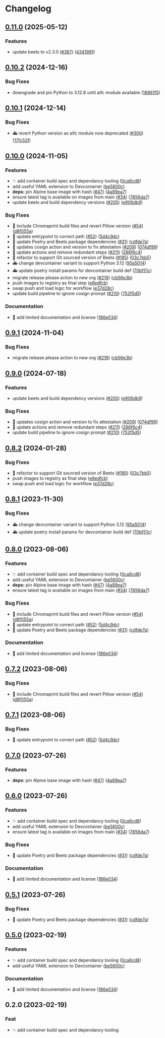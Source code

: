# Changelog

## [0.11.0](https://github.com/arrrgi/beets-alpine-exec/compare/v0.10.2...v0.11.0) (2025-05-12)


### Features

* update beets to v2.3.0 ([#367](https://github.com/arrrgi/beets-alpine-exec/issues/367)) ([4341991](https://github.com/arrrgi/beets-alpine-exec/commit/43419915ee5448528d7e671cbf23505668e1f72b))

## [0.10.2](https://github.com/arrrgi/beets-alpine-exec/compare/v0.10.1...v0.10.2) (2024-12-16)


### Bug Fixes

* downgrade and pin Python to 3.12.8 until aifc module available ([18861f5](https://github.com/arrrgi/beets-alpine-exec/commit/18861f5964826683e1a599d5bce11c827f86dab7))

## [0.10.1](https://github.com/arrrgi/beets-alpine-exec/compare/v0.10.0...v0.10.1) (2024-12-14)


### Bug Fixes

* 🚑️ revert Python version as aifc module now deprecated ([#300](https://github.com/arrrgi/beets-alpine-exec/issues/300)) ([17fc52f](https://github.com/arrrgi/beets-alpine-exec/commit/17fc52fddf0dd3175768fcc61eb3d841bd276569))

## [0.10.0](https://github.com/arrrgi/beets-alpine-exec/compare/v0.9.1...v0.10.0) (2024-11-05)


### Features

* ✨ add container build spec and dependancy tooling ([0ca6cd8](https://github.com/arrrgi/beets-alpine-exec/commit/0ca6cd80ecd8f5c08157d7413fa1aacc8a2af1c3))
* add useful YAML extension to Devcontainer ([be5600c](https://github.com/arrrgi/beets-alpine-exec/commit/be5600c060fadd0218fd2d027fd95610b32bc42c))
* **deps:** pin Alpine base image with hash ([#47](https://github.com/arrrgi/beets-alpine-exec/issues/47)) ([4a89ea7](https://github.com/arrrgi/beets-alpine-exec/commit/4a89ea705b2c2d587ae1c81e11c74b45058afb2f))
* ensure latest tag is available on images from main ([#34](https://github.com/arrrgi/beets-alpine-exec/issues/34)) ([7856da7](https://github.com/arrrgi/beets-alpine-exec/commit/7856da7fb0bf37c1f8e5aef040eb4e93c2609838))
* update beets and build dependency versions ([#205](https://github.com/arrrgi/beets-alpine-exec/issues/205)) ([e906db9](https://github.com/arrrgi/beets-alpine-exec/commit/e906db90d5fb7ead1c2cd87ae017d066e1ef21a2))


### Bug Fixes

* 🐛 include Chromaprint build files and revert Pillow version ([#54](https://github.com/arrrgi/beets-alpine-exec/issues/54)) ([d8f055a](https://github.com/arrrgi/beets-alpine-exec/commit/d8f055a5da68bb043902958472159479beade78e))
* 🐛 update entrypoint to correct path ([#52](https://github.com/arrrgi/beets-alpine-exec/issues/52)) ([5d4c9dc](https://github.com/arrrgi/beets-alpine-exec/commit/5d4c9dc96decd7e5b16dbc8a2f04a04c446327e3))
* 🐛 update Poetry and Beets package dependencies ([#31](https://github.com/arrrgi/beets-alpine-exec/issues/31)) ([cdfde7a](https://github.com/arrrgi/beets-alpine-exec/commit/cdfde7a6bf0cd96fdb2b2a60955a5c35c1bc943f))
* 🐛 updates cosign action and version to fix attestation ([#209](https://github.com/arrrgi/beets-alpine-exec/issues/209)) ([074df99](https://github.com/arrrgi/beets-alpine-exec/commit/074df9943493489af79403e23c83f393485f4989))
* 👷 update actions and remove redundant steps ([#211](https://github.com/arrrgi/beets-alpine-exec/issues/211)) ([286f6c4](https://github.com/arrrgi/beets-alpine-exec/commit/286f6c45ffe3580f54fcab41046e0dfcd684804b))
* 🔧 refactor to support Git sourced version of Beets ([#185](https://github.com/arrrgi/beets-alpine-exec/issues/185)) ([03c7bb5](https://github.com/arrrgi/beets-alpine-exec/commit/03c7bb5cf0f2315a1611a54f4d657dfe74cba035))
* 🚑️ change devcontainer variant to support Python 3.12 ([95a5014](https://github.com/arrrgi/beets-alpine-exec/commit/95a50147fbc8d1c3e43d95cd3e37cfeaf4e45e3c))
* 🚑️ update poetry install params for devcontainer build def ([70bf51c](https://github.com/arrrgi/beets-alpine-exec/commit/70bf51c068ce028a8c57c4aed4698b908ffc1b6c))
* migrate release please action to new org ([#219](https://github.com/arrrgi/beets-alpine-exec/issues/219)) ([cb56e3b](https://github.com/arrrgi/beets-alpine-exec/commit/cb56e3b626ee51b293ea182e3e607273c8cb8d69))
* push images to registry as final step ([e6edfcb](https://github.com/arrrgi/beets-alpine-exec/commit/e6edfcbfecb53b77a9ab155dbceebc79956f4319))
* swap push and load logic for workflow ([e37d28c](https://github.com/arrrgi/beets-alpine-exec/commit/e37d28cf0cbdae33149233ba06fae787a6780766))
* update build pipeline to ignore cosign prompt ([#210](https://github.com/arrrgi/beets-alpine-exec/issues/210)) ([752f5d5](https://github.com/arrrgi/beets-alpine-exec/commit/752f5d5667cabcb8adc288d813291de0636a39a2))


### Documentation

* 📝 add limited documentation and license ([186e034](https://github.com/arrrgi/beets-alpine-exec/commit/186e034711a074a42de7a3861de952a68b9feaf1))

## [0.9.1](https://github.com/arrrgi/beets-alpine-exec/compare/v0.9.0...v0.9.1) (2024-11-04)


### Bug Fixes

* migrate release please action to new org ([#219](https://github.com/arrrgi/beets-alpine-exec/issues/219)) ([cb56e3b](https://github.com/arrrgi/beets-alpine-exec/commit/cb56e3b626ee51b293ea182e3e607273c8cb8d69))

## [0.9.0](https://github.com/arrrgi/beets-alpine-exec/compare/v0.8.2...v0.9.0) (2024-07-18)


### Features

* update beets and build dependency versions ([#205](https://github.com/arrrgi/beets-alpine-exec/issues/205)) ([e906db9](https://github.com/arrrgi/beets-alpine-exec/commit/e906db90d5fb7ead1c2cd87ae017d066e1ef21a2))


### Bug Fixes

* 🐛 updates cosign action and version to fix attestation ([#209](https://github.com/arrrgi/beets-alpine-exec/issues/209)) ([074df99](https://github.com/arrrgi/beets-alpine-exec/commit/074df9943493489af79403e23c83f393485f4989))
* 👷 update actions and remove redundant steps ([#211](https://github.com/arrrgi/beets-alpine-exec/issues/211)) ([286f6c4](https://github.com/arrrgi/beets-alpine-exec/commit/286f6c45ffe3580f54fcab41046e0dfcd684804b))
* update build pipeline to ignore cosign prompt ([#210](https://github.com/arrrgi/beets-alpine-exec/issues/210)) ([752f5d5](https://github.com/arrrgi/beets-alpine-exec/commit/752f5d5667cabcb8adc288d813291de0636a39a2))

## [0.8.2](https://github.com/arrrgi/beets-alpine-exec/compare/v0.8.1...v0.8.2) (2024-01-28)


### Bug Fixes

* 🔧 refactor to support Git sourced version of Beets ([#185](https://github.com/arrrgi/beets-alpine-exec/issues/185)) ([03c7bb5](https://github.com/arrrgi/beets-alpine-exec/commit/03c7bb5cf0f2315a1611a54f4d657dfe74cba035))
* push images to registry as final step ([e6edfcb](https://github.com/arrrgi/beets-alpine-exec/commit/e6edfcbfecb53b77a9ab155dbceebc79956f4319))
* swap push and load logic for workflow ([e37d28c](https://github.com/arrrgi/beets-alpine-exec/commit/e37d28cf0cbdae33149233ba06fae787a6780766))

## [0.8.1](https://github.com/arrrgi/beets-alpine-exec/compare/v0.8.0...v0.8.1) (2023-11-30)


### Bug Fixes

* 🚑️ change devcontainer variant to support Python 3.12 ([95a5014](https://github.com/arrrgi/beets-alpine-exec/commit/95a50147fbc8d1c3e43d95cd3e37cfeaf4e45e3c))
* 🚑️ update poetry install params for devcontainer build def ([70bf51c](https://github.com/arrrgi/beets-alpine-exec/commit/70bf51c068ce028a8c57c4aed4698b908ffc1b6c))

## [0.8.0](https://github.com/arrrgi/beets-alpine-exec/compare/v0.7.2...v0.8.0) (2023-08-06)


### Features

* ✨ add container build spec and dependancy tooling ([0ca6cd8](https://github.com/arrrgi/beets-alpine-exec/commit/0ca6cd80ecd8f5c08157d7413fa1aacc8a2af1c3))
* add useful YAML extension to Devcontainer ([be5600c](https://github.com/arrrgi/beets-alpine-exec/commit/be5600c060fadd0218fd2d027fd95610b32bc42c))
* **deps:** pin Alpine base image with hash ([#47](https://github.com/arrrgi/beets-alpine-exec/issues/47)) ([4a89ea7](https://github.com/arrrgi/beets-alpine-exec/commit/4a89ea705b2c2d587ae1c81e11c74b45058afb2f))
* ensure latest tag is available on images from main ([#34](https://github.com/arrrgi/beets-alpine-exec/issues/34)) ([7856da7](https://github.com/arrrgi/beets-alpine-exec/commit/7856da7fb0bf37c1f8e5aef040eb4e93c2609838))


### Bug Fixes

* 🐛 include Chromaprint build files and revert Pillow version ([#54](https://github.com/arrrgi/beets-alpine-exec/issues/54)) ([d8f055a](https://github.com/arrrgi/beets-alpine-exec/commit/d8f055a5da68bb043902958472159479beade78e))
* 🐛 update entrypoint to correct path ([#52](https://github.com/arrrgi/beets-alpine-exec/issues/52)) ([5d4c9dc](https://github.com/arrrgi/beets-alpine-exec/commit/5d4c9dc96decd7e5b16dbc8a2f04a04c446327e3))
* 🐛 update Poetry and Beets package dependencies ([#31](https://github.com/arrrgi/beets-alpine-exec/issues/31)) ([cdfde7a](https://github.com/arrrgi/beets-alpine-exec/commit/cdfde7a6bf0cd96fdb2b2a60955a5c35c1bc943f))


### Documentation

* 📝 add limited documentation and license ([186e034](https://github.com/arrrgi/beets-alpine-exec/commit/186e034711a074a42de7a3861de952a68b9feaf1))

## [0.7.2](https://github.com/arrrgi/beets-alpine-exec/compare/v0.7.1...v0.7.2) (2023-08-06)


### Bug Fixes

* 🐛 include Chromaprint build files and revert Pillow version ([#54](https://github.com/arrrgi/beets-alpine-exec/issues/54)) ([d8f055a](https://github.com/arrrgi/beets-alpine-exec/commit/d8f055a5da68bb043902958472159479beade78e))

## [0.7.1](https://github.com/arrrgi/beets-alpine-exec/compare/v0.7.0...v0.7.1) (2023-08-06)


### Bug Fixes

* 🐛 update entrypoint to correct path ([#52](https://github.com/arrrgi/beets-alpine-exec/issues/52)) ([5d4c9dc](https://github.com/arrrgi/beets-alpine-exec/commit/5d4c9dc96decd7e5b16dbc8a2f04a04c446327e3))

## [0.7.0](https://github.com/arrrgi/beets-alpine-exec/compare/v0.6.0...v0.7.0) (2023-07-26)


### Features

* **deps:** pin Alpine base image with hash ([#47](https://github.com/arrrgi/beets-alpine-exec/issues/47)) ([4a89ea7](https://github.com/arrrgi/beets-alpine-exec/commit/4a89ea705b2c2d587ae1c81e11c74b45058afb2f))

## [0.6.0](https://github.com/arrrgi/beets-alpine-exec/compare/v0.5.1...v0.6.0) (2023-07-26)


### Features

* ✨ add container build spec and dependancy tooling ([0ca6cd8](https://github.com/arrrgi/beets-alpine-exec/commit/0ca6cd80ecd8f5c08157d7413fa1aacc8a2af1c3))
* add useful YAML extension to Devcontainer ([be5600c](https://github.com/arrrgi/beets-alpine-exec/commit/be5600c060fadd0218fd2d027fd95610b32bc42c))
* ensure latest tag is available on images from main ([#34](https://github.com/arrrgi/beets-alpine-exec/issues/34)) ([7856da7](https://github.com/arrrgi/beets-alpine-exec/commit/7856da7fb0bf37c1f8e5aef040eb4e93c2609838))


### Bug Fixes

* 🐛 update Poetry and Beets package dependencies ([#31](https://github.com/arrrgi/beets-alpine-exec/issues/31)) ([cdfde7a](https://github.com/arrrgi/beets-alpine-exec/commit/cdfde7a6bf0cd96fdb2b2a60955a5c35c1bc943f))


### Documentation

* 📝 add limited documentation and license ([186e034](https://github.com/arrrgi/beets-alpine-exec/commit/186e034711a074a42de7a3861de952a68b9feaf1))

## [0.5.1](https://github.com/arrrgi/beets-alpine-exec/compare/v0.5.0...v0.5.1) (2023-07-26)


### Bug Fixes

* 🐛 update Poetry and Beets package dependencies ([#31](https://github.com/arrrgi/beets-alpine-exec/issues/31)) ([cdfde7a](https://github.com/arrrgi/beets-alpine-exec/commit/cdfde7a6bf0cd96fdb2b2a60955a5c35c1bc943f))

## [0.5.0](https://github.com/arrrgi/beets-alpine-exec/compare/v0.4.0...v0.5.0) (2023-02-19)


### Features

* ✨ add container build spec and dependancy tooling ([0ca6cd8](https://github.com/arrrgi/beets-alpine-exec/commit/0ca6cd80ecd8f5c08157d7413fa1aacc8a2af1c3))
* add useful YAML extension to Devcontainer ([be5600c](https://github.com/arrrgi/beets-alpine-exec/commit/be5600c060fadd0218fd2d027fd95610b32bc42c))


### Documentation

* 📝 add limited documentation and license ([186e034](https://github.com/arrrgi/beets-alpine-exec/commit/186e034711a074a42de7a3861de952a68b9feaf1))

## 0.2.0 (2023-02-19)

### Feat

- ✨ add container build spec and dependancy tooling
